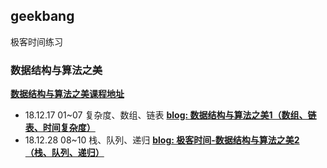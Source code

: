 ## geekbang
极客时间练习

### 数据结构与算法之美

[**数据结构与算法之美课程地址**](https://time.geekbang.org/column/126)


- 18.12.17 01~07 复杂度、数组、链表 [**blog: 数据结构与算法之美1（数组、链表、时间复杂度）**](http://www.8b236.top/geekbang/%E6%9E%81%E5%AE%A2%E6%97%B6%E9%97%B4-%E6%95%B0%E6%8D%AE%E7%BB%93%E6%9E%84%E4%B8%8E%E7%AE%97%E6%B3%95%E4%B9%8B%E7%BE%8E1/)
- 18.12.28 08~10 栈、队列、递归 [**blog: 极客时间-数据结构与算法之美2（栈、队列、递归）**](http://www.8b236.top/geekbang/%E6%9E%81%E5%AE%A2%E6%97%B6%E9%97%B4-%E6%95%B0%E6%8D%AE%E7%BB%93%E6%9E%84%E4%B8%8E%E7%AE%97%E6%B3%95%E4%B9%8B%E7%BE%8E2%EF%BC%88%E6%A0%88%E3%80%81%E9%98%9F%E5%88%97%E3%80%81%E9%80%92%E5%BD%92%EF%BC%89/)
